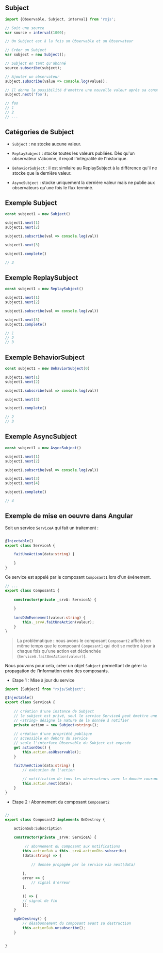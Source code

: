 ## Subject

```js
import {Observable, Subject, interval} from 'rxjs';

// Soit une source
var source = interval(1000);

// Un Subject est à la fois un Observable et un Observateur

// Créer un Subject
var subject = new Subject();

// Subject en tant qu'abonné
source.subscribe(subject);

// Ajouter un observateur
subject.subscribe(value => console.log(value));

// Il donne la possibilité d'emettre une nouvelle valeur après sa construction
subject.next('foo');

// foo
// 1
// 2
// ...

```

## Catégories de Subject

* `Subject` : ne stocke aucune valeur.

* `ReplaySubject` : stocke toutes les valeurs publiées. Dès qu'un observateur s'abonne, il reçoit l'intégralité de l'historique.

* `BehaviorSubject` : il est similaire au ReplaySubject à la différence qu'il ne stocke que la dernière valeur.

* `AsyncSubject` : stocke uniquement la dernière valeur mais ne publie aux observateurs qu'une fois le flux terminé.

## Exemple Subject

```js
const subject1 = new Subject()

subject1.next(1)
subject1.next(2)

subject1.subscribe(val => console.log(val))

subject1.next(3)

subject1.complete()

// 3

```

## Exemple ReplaySubject

```js
const subject1 = new ReplaySubject()

subject1.next(1)
subject1.next(2)

subject1.subscribe(val => console.log(val))

subject1.next(3)
subject1.complete()

// 1
// 2
// 3
```

## Exemple BehaviorSubject

```js
const subject1 = new BehaviorSubject(0)

subject1.next(1)
subject1.next(2)

subject1.subscribe(val => console.log(val))

subject1.next(3)

subject1.complete()

// 2
// 3

```

## Exemple AsyncSubject

```js
const subject1 = new AsyncSubject()

subject1.next(1)
subject1.next(2)

subject1.subscribe(val => console.log(val))

subject1.next(3)
subject1.next(4)

subject1.complete()

// 4
```

## Exemple de mise en oeuvre dans Angular


Soit un service `ServiceA` qui fait un traitement :

```ts

@Injectable()
export class ServiceA {

    faitUneAction(data:string) {
    
    }
}
```

Ce service est appelé par le composant `Composant1` lors d'un événement.


```ts
// ...
export class Composant1 {
    
    constructor(private _srvA: ServiceA) {
        
    }
    
    lorsDUnEvenement(valeur:string) {
        this._srvA.faitUneAction(valeur);
    }
}
```

> La problématique : nous avons le composant `Composant2` affiché en même temps que le composant `Composant1`
qui doit se mettre à jour à chaque fois qu'une action est déclenchée (`ServiceA.faitUneAction(valeur)`).

Nous pouvons pour cela, créer un objet `Subject` permettant de gérer la propagation de l'information entre des composants.

* Etape 1 : Mise à jour du service

```ts
import {Subject} from "rxjs/Subject";

@Injectable()
export class ServiceA {
    
    // création d'une instance de Subject
    // le subject est privé, seul le service ServiceA peut émettre une valeur
    // <string> désigne la nature de la donnée à notifier
    private action = new Subject<string>();
    
    // création d'une propriété publique
    // accessible en dehors du service
    // seule l'interface Observable du Subject est exposée
    get actionObs() {
        this.action.asObservable();
    }

    faitUneAction(data:string) {
        // exécution de l'action
        
        // notification de tous les observateurs avec la donnée courante
        this.action.next(data);
    }
}
```

* Etape 2 : Abonnement du composant `Composant2`

```ts

// ...
export class Composant2 implements OnDestroy {

    actionSub:Subscription
    
    constructor(private _srvA: ServiceA) {
        
         // abonnement du composant aux notifications
        this.actionSub = this._srvA.actionObs.subscribe(
        (data:string) => {
        
            // donnée propagée par le service via next(data)
        
        },
        error => {
            // signal d'erreur
        },
        
        () => {
        // signal de fin
        });    
    }
    
    ngOnDestroy() {
        // désabonnement du composant avant sa destruction
        this.actionSub.unsubscribe();      
    }
    
    
}
```



